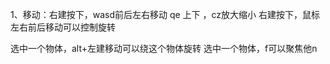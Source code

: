 1、移动：右建按下，wasd前后左右移动 qe 上下 ，cz放大缩小
	 右建按下，鼠标左右前后移动可以控制旋转


选中一个物体，alt+左建移动可以绕这个物体旋转
选中一个物体，f可以聚焦他n

